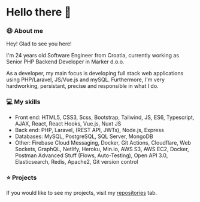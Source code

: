 <h1>Hello there 👋 </h1> 
<h3>😃 About me</h3>
<p>Hey! Glad to see you here! 

I'm 24 years old Software Engineer from Croatia, currently working as Senior PHP Backend Developer in Marker d.o.o.

As a developer, my main focus is developing full stack web applications using PHP/Laravel, JS/Vue.js and mySQL. Furthermore, I'm very hardworking, persistant, precise and responsible in what I do.
</p>

<h3>💻 My skills</h3>
<p>
  <ul>
    <li>Front end: HTML5, CSS3, Scss, Bootstrap, Tailwind, JS, ES6, Typescript, AJAX, React, React Hooks, Vue.js, Nuxt JS</li>
    <li>Back end: PHP, Laravel, (REST API, JWTs), Node.js, Express</li>
    <li>Databases: MySQL, PostgreSQL, SQL Server, MongoDB</li>
    <li>Other: Firebase Cloud Messaging, Docker, Git Actions, Cloudflare, Web Sockets, GraphQL, Netlify, Heroku, Min.io, AWS S3, AWS EC2, Docker, Postman Advanced Stuff (Flows, Auto-Testing), Open API 3.0, Elasticsearch, Redis, Apache2, Git version control</li>
  </ul>
</p>

<h3>⭐ Projects</h3>
<p>If you would like to see my projects, visit my <a href="https://github.com/Malcom98?tab=repositories">repositories</a> tab.</p>

